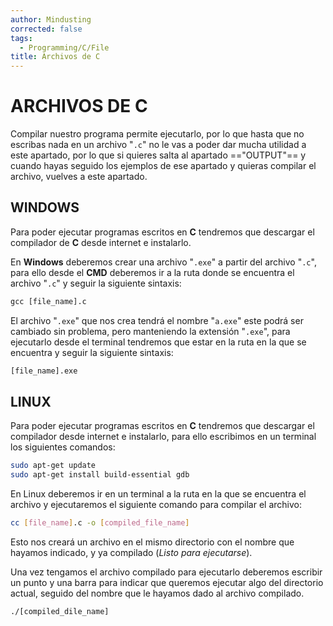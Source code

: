 ```yaml
---
author: Mindusting
corrected: false
tags:
  - Programming/C/File
title: Archivos de C
---
```


# ARCHIVOS DE C

Compilar nuestro programa permite ejecutarlo, por lo que hasta que no escribas nada en un archivo "`.c`" no le vas a poder dar mucha utilidad a este apartado, por lo que si quieres salta al apartado =="OUTPUT"== y cuando hayas seguido los ejemplos de ese apartado y quieras compilar el archivo, vuelves a este apartado.

## WINDOWS

Para poder ejecutar programas escritos en **C** tendremos que descargar el compilador de **C** desde internet e instalarlo.

En **Windows** deberemos crear una archivo "`.exe`" a partir del archivo "`.c`", para ello desde el **CMD** deberemos ir a la ruta donde se encuentra el archivo "`.c`" y seguir la siguiente sintaxis:

```cmd
gcc [file_name].c
```

El archivo "`.exe`" que nos crea tendrá el nombre "`a.exe`" este podrá ser cambiado sin problema, pero manteniendo la extensión "`.exe`", para ejecutarlo desde el terminal tendremos que estar en la ruta en la que se encuentra y seguir la siguiente sintaxis:

```cmd
[file_name].exe
```

## LINUX

Para poder ejecutar programas escritos en **C** tendremos que descargar el compilador desde internet e instalarlo, para ello escribimos en un terminal los siguientes comandos:

```sh
sudo apt-get update
sudo apt-get install build-essential gdb
```

En Linux deberemos ir en un terminal a la ruta en la que se encuentra el archivo y ejecutaremos el siguiente comando para compilar el archivo:

```sh
cc [file_name].c -o [compiled_file_name]
```

Esto nos creará un archivo en el mismo directorio con el nombre que hayamos indicado, y ya compilado (*Listo para ejecutarse*).

Una vez tengamos el archivo compilado para ejecutarlo deberemos escribir un punto y una barra para indicar que queremos ejecutar algo del directorio actual, seguido del nombre que le hayamos dado al archivo compilado.

```sh
./[compiled_dile_name]
```

